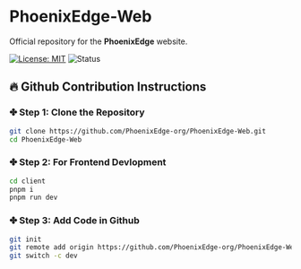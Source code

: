 # PhoenixEdge-Web

Official repository for the **PhoenixEdge** website.

[![License: MIT](https://img.shields.io/badge/License-MIT-yellow.svg)](LICENSE)
![Status](https://img.shields.io/badge/status-active-brightgreen)


## 🔥 Github Contribution Instructions
### ✤ Step 1: Clone the Repository
```bash
git clone https://github.com/PhoenixEdge-org/PhoenixEdge-Web.git
cd PhoenixEdge-Web
```

### ✤ Step 2: For Frontend Devlopment
```bash
cd client
pnpm i
pnpm run dev
```

### ✤ Step 3: Add Code in Github
```bash
git init
git remote add origin https://github.com/PhoenixEdge-org/PhoenixEdge-Web.git
git switch -c dev
```

